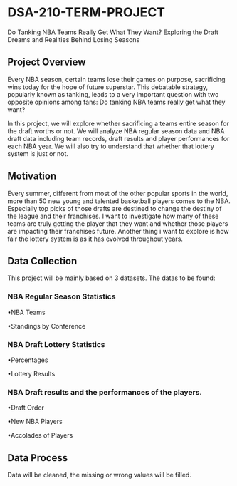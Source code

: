 # DSA-210-TERM-PROJECT
Do Tanking NBA Teams Really Get What They Want? Exploring the Draft Dreams and Realities Behind Losing Seasons 
## Project Overview
Every NBA season, certain teams lose their games on purpose, sacrificing wins today for the hope of future superstar. This debatable strategy, popularly known as tanking, leads to a very important question with two opposite opinions among fans: Do tanking NBA teams really get what they want? 

In this project, we will explore whether sacrificing a teams entire season for the draft worths or not. We will analyze NBA regular season data and NBA draft data including team records, draft results and player performances for each NBA year. We will also try to understand that whether that lottery system is just or not.

## Motivation
Every summer, different from most of the other popular sports in the world, more than 50 new young and talented basketball players comes to the NBA. Especially top picks of those drafts are destined to change the destiny of the league and their franchises. I want to investigate how many of these teams are truly getting the player that they want and whether those players are impacting their franchises future. Another thing i want to explore is how fair the lottery system is as it has evolved throughout years. 

## Data Collection
This project will be mainly based on 3 datasets. The datas to be found:

### NBA Regular Season Statistics

•NBA Teams

•Standings by Conference

### NBA Draft Lottery Statistics

•Percentages 

•Lottery Results

### NBA Draft results and the performances of the players.

•Draft Order

•New NBA Players

•Accolades of Players 

## Data Process
Data will be cleaned, the missing or wrong values will be filled.


